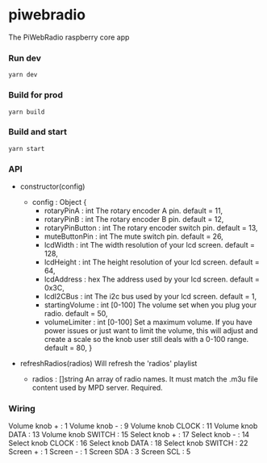 # piwebradio

The PiWebRadio raspberry core app

### Run dev
```
yarn dev
```

### Build for prod
```
yarn build
```

### Build and start
```
yarn start
```

### API
- constructor(config)   
  - config : Object
  {
    - rotaryPinA : int               The rotary encoder A pin. default = 11,
    - rotaryPinB : int               The rotary encoder B pin. default = 12,
    - rotaryPinButton : int          The rotary encoder switch pin. default = 13,
    - muteButtonPin : int            The mute switch pin. default = 26,
    - lcdWidth : int                 The width resolution of your lcd screen. default = 128,
    - lcdHeight : int                The height resolution of your lcd screen. default = 64,
    - lcdAddress : hex               The address used by your lcd screen. default = 0x3C,
    - lcdI2CBus : int                The i2c bus used by your lcd screen. default = 1,
    - startingVolume : int [0-100]   The volume set when you plug your radio. default = 50,
    - volumeLimiter : int [0-100]    Set a maximum volume. If you have power issues or just want to limit the volume, this will adjust and create a scale so the knob user still deals with a 0-100 range. default = 80,
  }

- refreshRadios(radios)         Will refresh the 'radios' playlist
  - radios : []string             An array of radio names. It must match the .m3u file content used by MPD server. Required.


### Wiring

Volume knob + : 1
Volume knob - : 9
Volume knob CLOCK : 11
Volume knob DATA : 13
Volume knob SWITCH : 15
Select knob + : 17
Select knob - : 14
Select knob CLOCK : 16
Select knob DATA : 18
Select knob SWITCH : 22
Screen + : 1
Screen - : 1
Screen SDA : 3
Screen SCL : 5 